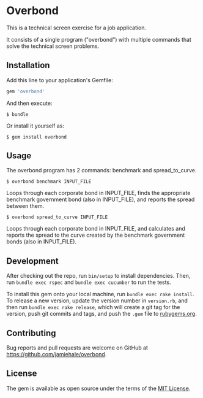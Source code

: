# Overbond

This is a technical screen exercise for a job application.

It consists of a single program ("overbond") with multiple commands that solve the technical screen problems.

## Installation

Add this line to your application's Gemfile:

```ruby
gem 'overbond'
```

And then execute:

    $ bundle

Or install it yourself as:

    $ gem install overbond

## Usage

The overbond program has 2 commands: benchmark and spread_to_curve.

    $ overbond benchmark INPUT_FILE

Loops through each corporate bond in INPUT_FILE, finds the appropriate benchmark government bond (also in INPUT_FILE), and reports the spread between them.

    $ overbond spread_to_curve INPUT_FILE

Loops through each corporate bond in INPUT_FILE, and calculates and reports the spread to the curve created by the benchmark government bonds (also in INPUT_FILE).

## Development

After checking out the repo, run `bin/setup` to install dependencies. Then, run `bundle exec rspec` and `bundle exec cucumber` to run the tests.

To install this gem onto your local machine, run `bundle exec rake install`. To release a new version, update the version number in `version.rb`, and then run `bundle exec rake release`, which will create a git tag for the version, push git commits and tags, and push the `.gem` file to [rubygems.org](https://rubygems.org).

## Contributing

Bug reports and pull requests are welcome on GitHub at https://github.com/jamiehale/overbond.


## License

The gem is available as open source under the terms of the [MIT License](http://opensource.org/licenses/MIT).

